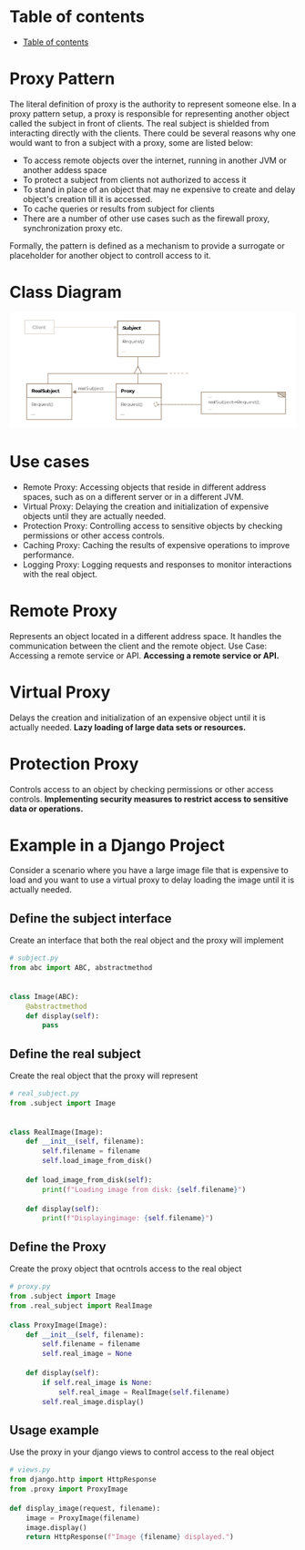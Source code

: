 # Table of contents 
- [Table of contents](#table-of-contents)

# Proxy Pattern 
The literal definition of proxy is the authority to represent someone else. In a proxy pattern setup, a proxy is responsible for representing another object called the subject in front of clients. The real subject is shielded from interacting directly with the clients. There could be several reasons why one would want to fron a subject with a proxy, some are listed below: 

- To access remote objects over the internet, running in another JVM or another addess space 
- To protect a subject from clients not authorized to access it 
- To stand in place of an object that may ne expensive to create and delay object's creation till it is accessed. 
- To cache queries or results from subject for clients 
- There are a number of other use cases such as the firewall proxy, synchronization proxy etc. 

Formally, the pattern is defined as a mechanism to provide a surrogate or placeholder for another object to controll access to it. 


# Class Diagram 
![Proxy Pattern](images/proxy.png)

# Use cases 
- Remote Proxy: Accessing objects that reside in different address spaces, such as on a different server or in a different JVM.
- Virtual Proxy: Delaying the creation and initialization of expensive objects until they are actually needed.
- Protection Proxy: Controlling access to sensitive objects by checking permissions or other access controls.
- Caching Proxy: Caching the results of expensive operations to improve performance.
- Logging Proxy: Logging requests and responses to monitor interactions with the real object.


# Remote Proxy 
Represents an object located in a different address space. It handles the communication between the client and the remote object.
Use Case: Accessing a remote service or API. **Accessing a remote service or API.**
# Virtual Proxy
Delays the creation and initialization of an expensive object until it is actually needed. **Lazy loading of large data sets or resources.**
# Protection Proxy 
Controls access to an object by checking permissions or other access controls. **Implementing security measures to restrict access to sensitive data or operations.**


# Example in a Django Project 
Consider a scenario where you have a large image file that is expensive to load and you want to use a virtual proxy to delay loading the image until it is actually needed. 

## Define the subject interface
Create an interface that both the real object and the proxy will implement

```python
# subject.py
from abc import ABC, abstractmethod


class Image(ABC):
    @abstractmethod 
    def display(self):
        pass
```

## Define the real subject 
Create the real object that the proxy will represent 

```python 
# real_subject.py
from .subject import Image 


class RealImage(Image): 
    def __init__(self, filename):
        self.filename = filename
        self.load_image_from_disk()

    def load_image_from_disk(self):
        print(f"Loading image from disk: {self.filename}")

    def display(self):
        print(f"Displayingimage: {self.filename}")
```


## Define the Proxy
Create the proxy object that ocntrols access to the real object 

```python
# proxy.py
from .subject import Image
from .real_subject import RealImage

class ProxyImage(Image):
    def __init__(self, filename):
        self.filename = filename
        self.real_image = None

    def display(self):
        if self.real_image is None:
            self.real_image = RealImage(self.filename)
        self.real_image.display()
```


## Usage example
Use the proxy in your django views to control access to the real object 
```python
# views.py
from django.http import HttpResponse
from .proxy import ProxyImage

def display_image(request, filename):
    image = ProxyImage(filename)
    image.display()
    return HttpResponse(f"Image {filename} displayed.")
```
